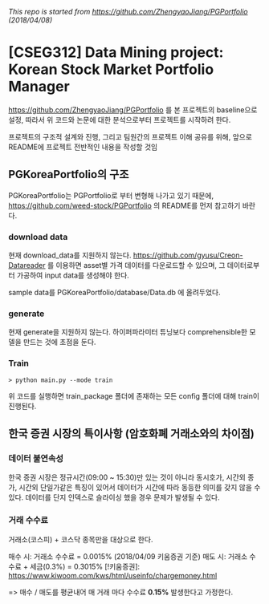 *This repo is started from https://github.com/ZhengyaoJiang/PGPortfolio (2018/04/08)*

# [CSEG312] Data Mining project: Korean Stock Market Portfolio Manager
https://github.com/ZhengyaoJiang/PGPortfolio 를 본 프로젝트의 baseline으로 설정,
따라서 위 코드와 논문에 대한 분석으로부터 프로젝트를 시작하려 한다.

프로젝트의 구조적 설계와 진행, 그리고 팀원간의 프로젝트 이해 공유를 위해,
앞으로 README에 프로젝트 전반적인 내용을 작성할 것임

## PGKoreaPortfolio의 구조
PGKoreaPortfolio는 PGPortfolio로 부터 변형해 나가고 있기 때문에,
https://github.com/weed-stock/PGPortfolio 의 README를 먼저 참고하기 바란다.

### download data
현재 download_data를 지원하지 않는다.
https://github.com/gyusu/Creon-Datareader 를 이용하면 asset별 가격 데이터를 다운로드할 수 있으며, 그 데이터로부터 가공하여 input data를 생성해야 한다.

sample data를 PGKoreaPortfolio/database/Data.db 에 올려두었다.

### generate
현재 generate을 지원하지 않는다.
하이퍼파라미터 튜닝보다 comprehensible한 모델을 만드는 것에 초점을 둔다.

### Train

`> python main.py --mode train`

위 코드를 실행하면 train_package 폴더에 존재하는 모든 config 폴더에 대해 train이 진행된다.


## 한국 증권 시장의 특이사항 (암호화폐 거래소와의 차이점)

### 데이터 불연속성
한국 증권 시장은 정규시간(09:00 ~ 15:30)만 있는 것이 아니라 동시호가, 시간외 종가, 시간외 단일가같은 특징이 있어서 데이터가 시간에 따라 동등한 의미를 갖지 않을 수 있다.
데이터를 단지 인덱스로 슬라이싱 했을 경우 문제가 발생될 수 있다.

### 거래 수수료
거래소(코스피) + 코스닥 종목만을 대상으로 한다.

매수 시: 거래소 수수료 = 0.0015% (2018/04/09 키움증권 기준)
매도 시: 거래소 수수료 + 세금(0.3%) = 0.3015%
[!키움증권]: https://www.kiwoom.com/kws/html/useinfo/chargemoney.html

=> 매수 / 매도를 평균내어 매 거래 마다 수수료 **0.15%** 발생한다고 가정한다.

